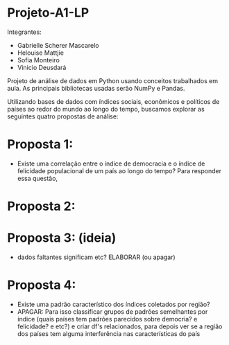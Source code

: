 # Projeto-A1-LP
Integrantes:
- Gabrielle Scherer Mascarelo
- Helouise Mattjie
- Sofia Monteiro
- Vinicio Deusdará

Projeto de análise de dados em Python usando conceitos trabalhados em aula. As principais bibliotecas usadas serão NumPy e Pandas.

Utilizando bases de dados com índices sociais, econômicos e políticos de países ao redor do mundo ao longo do tempo, buscamos explorar as seguintes quatro propostas de análise:

# Proposta 1:
- Existe uma correlação entre o índice de democracia e o índice de felicidade populacional de um país ao longo do tempo?
  Para responder essa questão, 

# Proposta 2:


# Proposta 3: (ideia)
- dados faltantes significam etc? ELABORAR (ou apagar)
  
# Proposta 4:
- Existe uma padrão característico dos índices coletados por região?
- APAGAR: Para isso classificar grupos de padrões semelhantes por índice (quais países tem padrões parecidos sobre democria? e felicidade? e etc?) e criar df's relacionados, para depois ver se a região dos países tem alguma interferência nas características do país
